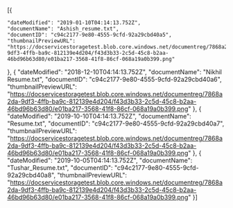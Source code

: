[{
  
	"dateModified": "2019-01-10T04:14:13.752Z",
	"documentName": "Ashish_resume.txt",
	"documentID": "c94c2177-9e80-4555-9cfd-92a29cbd40a5",
	"thumbnailPreviewURL": "https://docservicestoragetest.blob.core.windows.net/documentreg/7868a2da-9df3-4ffb-ba9c-812139e4d204/f43d3b33-2c5d-45c8-b2aa-46bd96b63d80/e01ba217-3568-41f8-86cf-068a19a0b399.png"
}, {
	"dateModified": "2018-12-10T04:14:13.752Z",
	"documentName": "Nikhil Resume.txt",
	"documentID": "c94c2177-9e80-4555-9cfd-92a29cbd40a6",
	"thumbnailPreviewURL": "https://docservicestoragetest.blob.core.windows.net/documentreg/7868a2da-9df3-4ffb-ba9c-812139e4d204/f43d3b33-2c5d-45c8-b2aa-46bd96b63d80/e01ba217-3568-41f8-86cf-068a19a0b399.png"
}, {
	"dateModified": "2019-10-10T04:14:13.752Z",
	"documentName": "Resume.txt",
	"documentID": "c94c2177-9e80-4555-9cfd-92a29cbd40a7",
	"thumbnailPreviewURL": "https://docservicestoragetest.blob.core.windows.net/documentreg/7868a2da-9df3-4ffb-ba9c-812139e4d204/f43d3b33-2c5d-45c8-b2aa-46bd96b63d80/e01ba217-3568-41f8-86cf-068a19a0b399.png"
}, {
	"dateModified": "2019-10-05T04:14:13.752Z",
	"documentName": "Tushar_Resume.txt",
	"documentID": "c94c2177-9e80-4555-9cfd-92a29cbd40a8",
	"thumbnailPreviewURL": "https://docservicestoragetest.blob.core.windows.net/documentreg/7868a2da-9df3-4ffb-ba9c-812139e4d204/f43d3b33-2c5d-45c8-b2aa-46bd96b63d80/e01ba217-3568-41f8-86cf-068a19a0b399.png"
}]
